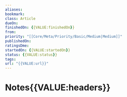 ```yaml
---
aliases:
bookmark:
class: Article
dueOn:
finishedOn: {{VALUE:finishedOn}}
from:
priority: "[[Core/Meta/Priority/Basic/Medium|Medium]]"
publishedOn:
ratingsDme:
startedOn: {{VALUE:startedOn}}
status: {{VALUE:status}}
tags:
url: "{{VALUE:url}}"
---
```

# Notes{{VALUE:headers}}
